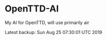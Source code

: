 # OpenTTD-AI
My AI for OpenTTD, will use primarily air

Latest backup: Sun Aug 25 07:30:01 UTC 2019
